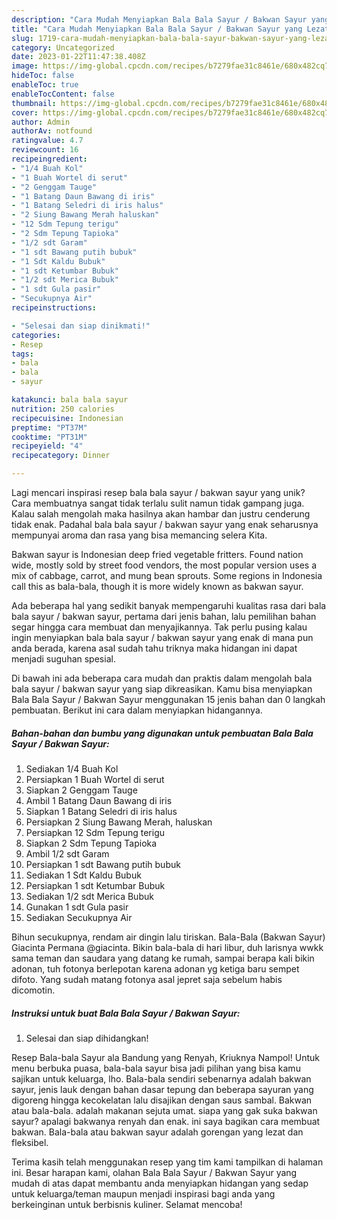 ```yaml
---
description: "Cara Mudah Menyiapkan Bala Bala Sayur / Bakwan Sayur yang Lezat Sekali"
title: "Cara Mudah Menyiapkan Bala Bala Sayur / Bakwan Sayur yang Lezat Sekali"
slug: 1719-cara-mudah-menyiapkan-bala-bala-sayur-bakwan-sayur-yang-lezat-sekali
category: Uncategorized
date: 2023-01-22T11:47:38.408Z
image: https://img-global.cpcdn.com/recipes/b7279fae31c8461e/680x482cq70/bala-bala-sayur-bakwan-sayur-foto-resep-utama.jpg
hideToc: false
enableToc: true
enableTocContent: false
thumbnail: https://img-global.cpcdn.com/recipes/b7279fae31c8461e/680x482cq70/bala-bala-sayur-bakwan-sayur-foto-resep-utama.jpg
cover: https://img-global.cpcdn.com/recipes/b7279fae31c8461e/680x482cq70/bala-bala-sayur-bakwan-sayur-foto-resep-utama.jpg
author: Admin
authorAv: notfound
ratingvalue: 4.7
reviewcount: 16
recipeingredient:
- "1/4 Buah Kol"
- "1 Buah Wortel di serut"
- "2 Genggam Tauge"
- "1 Batang Daun Bawang di iris"
- "1 Batang Seledri di iris halus"
- "2 Siung Bawang Merah haluskan"
- "12 Sdm Tepung terigu"
- "2 Sdm Tepung Tapioka"
- "1/2 sdt Garam"
- "1 sdt Bawang putih bubuk"
- "1 Sdt Kaldu Bubuk"
- "1 sdt Ketumbar Bubuk"
- "1/2 sdt Merica Bubuk"
- "1 sdt Gula pasir"
- "Secukupnya Air"
recipeinstructions:

- "Selesai dan siap dinikmati!"
categories:
- Resep
tags:
- bala
- bala
- sayur

katakunci: bala bala sayur 
nutrition: 250 calories
recipecuisine: Indonesian
preptime: "PT37M"
cooktime: "PT31M"
recipeyield: "4"
recipecategory: Dinner

---
```





Lagi mencari inspirasi resep bala bala sayur / bakwan sayur yang unik? Cara membuatnya sangat tidak terlalu sulit namun tidak gampang juga. Kalau salah mengolah maka hasilnya akan hambar dan justru cenderung tidak enak. Padahal bala bala sayur / bakwan sayur yang enak seharusnya mempunyai aroma dan rasa yang bisa memancing selera Kita.





Bakwan sayur is Indonesian deep fried vegetable fritters. Found nation wide, mostly sold by street food vendors, the most popular version uses a mix of cabbage, carrot, and mung bean sprouts. Some regions in Indonesia call this as bala-bala, though it is more widely known as bakwan sayur.

Ada beberapa hal yang sedikit banyak mempengaruhi kualitas rasa dari bala bala sayur / bakwan sayur, pertama dari jenis bahan, lalu pemilihan bahan segar hingga cara membuat dan menyajikannya. Tak perlu pusing kalau ingin menyiapkan bala bala sayur / bakwan sayur yang enak di mana pun anda berada, karena asal sudah tahu triknya maka hidangan ini dapat menjadi suguhan spesial.






Di bawah ini ada beberapa cara mudah dan praktis dalam mengolah bala bala sayur / bakwan sayur yang siap dikreasikan. Kamu bisa menyiapkan Bala Bala Sayur / Bakwan Sayur menggunakan 15 jenis bahan dan 0 langkah pembuatan. Berikut ini cara dalam menyiapkan hidangannya.

<!--inarticleads1-->

##### Bahan-bahan dan bumbu yang digunakan untuk pembuatan Bala Bala Sayur / Bakwan Sayur:

1. Sediakan 1/4 Buah Kol
1. Persiapkan 1 Buah Wortel di serut
1. Siapkan 2 Genggam Tauge
1. Ambil 1 Batang Daun Bawang di iris
1. Siapkan 1 Batang Seledri di iris halus
1. Persiapkan 2 Siung Bawang Merah, haluskan
1. Persiapkan 12 Sdm Tepung terigu
1. Siapkan 2 Sdm Tepung Tapioka
1. Ambil 1/2 sdt Garam
1. Persiapkan 1 sdt Bawang putih bubuk
1. Sediakan 1 Sdt Kaldu Bubuk
1. Persiapkan 1 sdt Ketumbar Bubuk
1. Sediakan 1/2 sdt Merica Bubuk
1. Gunakan 1 sdt Gula pasir
1. Sediakan Secukupnya Air


Bihun secukupnya, rendam air dingin lalu tiriskan. Bala-Bala (Bakwan Sayur) Giacinta Permana @giacinta. Bikin bala-bala di hari libur, duh larisnya wwkk sama teman dan saudara yang datang ke rumah, sampai berapa kali bikin adonan, tuh fotonya berlepotan karena adonan yg ketiga baru sempet difoto. Yang sudah matang fotonya asal jepret saja sebelum habis dicomotin. 

<!--inarticleads2-->

##### Instruksi untuk buat Bala Bala Sayur / Bakwan Sayur:


1. Selesai dan siap dihidangkan!

Resep Bala-bala Sayur ala Bandung yang Renyah, Kriuknya Nampol! Untuk menu berbuka puasa, bala-bala sayur bisa jadi pilihan yang bisa kamu sajikan untuk keluarga, lho. Bala-bala sendiri sebenarnya adalah bakwan sayur, jenis lauk dengan bahan dasar tepung dan beberapa sayuran yang digoreng hingga kecokelatan lalu disajikan dengan saus sambal. Bakwan atau bala-bala. adalah makanan sejuta umat. siapa yang gak suka bakwan sayur? apalagi bakwanya renyah dan enak. ini saya bagikan cara membuat bakwan. Bala-bala atau bakwan sayur adalah gorengan yang lezat dan fleksibel. 

Terima kasih telah menggunakan resep yang tim kami tampilkan di halaman ini. Besar harapan kami, olahan Bala Bala Sayur / Bakwan Sayur yang mudah di atas dapat membantu anda menyiapkan hidangan yang sedap untuk keluarga/teman maupun menjadi inspirasi bagi anda yang berkeinginan untuk berbisnis kuliner. Selamat mencoba!
